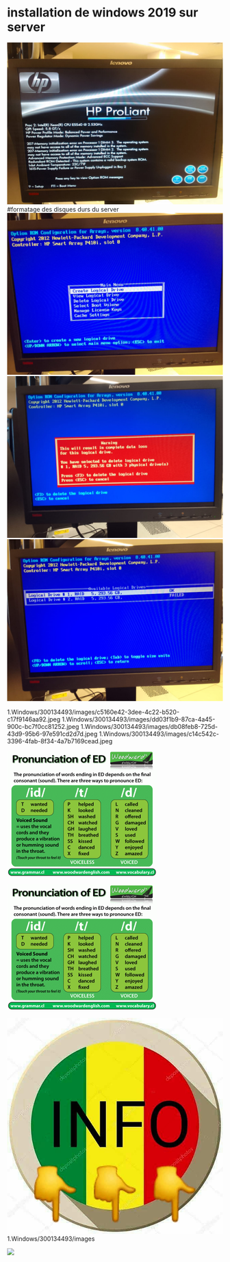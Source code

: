 # installation de windows 2019 sur server
<img src=images/c14c542c-3396-4fab-8f34-4a7b7169cead.jpeg width='' height='' > </img>
#formatage des disques durs du server
<img src=images/db08feb8-725d-43d9-95b6-97e591cd2d7d.jpeg width='' height='' > </img>
<img src=images/c5160e42-3dee-4c22-b520-c17f9146aa92.jpeg width='' height='' > </img>
<img src=images/dd03f1b9-87ca-4a45-900c-bc7f0cc81252.jpeg width='' height='' > </img>








1.Windows/300134493/images/c5160e42-3dee-4c22-b520-c17f9146aa92.jpeg
1.Windows/300134493/images/dd03f1b9-87ca-4a45-900c-bc7f0cc81252.jpeg
1.Windows/300134493/images/db08feb8-725d-43d9-95b6-97e591cd2d7d.jpeg
1.Windows/300134493/images/c14c542c-3396-4fab-8f34-4a7b7169cead.jpeg

<img src=images/pronunciation-of-ed-in-english.gif width='' heigth='' > </img>

<img src=images/pronunciation-of-ed-in-english.gif width='' height='' > </img>


<img src=images/930b6038-a327-4684-98b7-6ae8da793ac2.jpeg width='' height='' > </img>
1.Windows/300134493/images




 

<img src=images/20230523_175014.jpg width='' height='' > </img>

